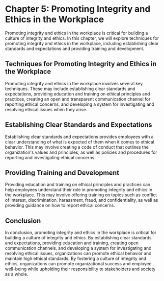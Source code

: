 Chapter 5: Promoting Integrity and Ethics in the Workplace
==========================================================

Promoting integrity and ethics in the workplace is critical for building a culture of integrity and ethics. In this chapter, we will explore techniques for promoting integrity and ethics in the workplace, including establishing clear standards and expectations and providing training and development.

Techniques for Promoting Integrity and Ethics in the Workplace
--------------------------------------------------------------

Promoting integrity and ethics in the workplace involves several key techniques. These may include establishing clear standards and expectations, providing education and training on ethical principles and practices, creating an open and transparent communication channel for reporting ethical concerns, and developing a system for investigating and resolving ethical issues when they arise.

Establishing Clear Standards and Expectations
---------------------------------------------

Establishing clear standards and expectations provides employees with a clear understanding of what is expected of them when it comes to ethical behavior. This may involve creating a code of conduct that outlines the organization's values and principles, as well as policies and procedures for reporting and investigating ethical concerns.

Providing Training and Development
----------------------------------

Providing education and training on ethical principles and practices can help employees understand their role in promoting integrity and ethics in the workplace. This may involve offering training on topics such as conflict of interest, discrimination, harassment, fraud, and confidentiality, as well as providing guidance on how to report ethical concerns.

Conclusion
----------

In conclusion, promoting integrity and ethics in the workplace is critical for building a culture of integrity and ethics. By establishing clear standards and expectations, providing education and training, creating open communication channels, and developing a system for investigating and resolving ethical issues, organizations can promote ethical behavior and maintain high ethical standards. By fostering a culture of integrity and ethics, organizations can promote organizational success and employee well-being while upholding their responsibility to stakeholders and society as a whole.
